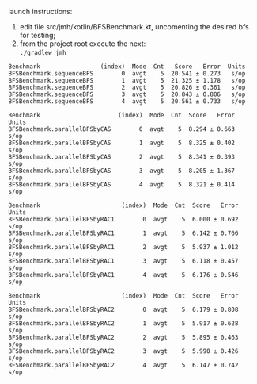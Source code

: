 launch instructions:<br/>
1) edit file src/jmh/kotlin/BFSBenchmark.kt, uncomenting the desired bfs for testing;<br/>
2) from the project root execute the next:<br/>
```./gradlew jmh```

```
Benchmark                 (index)  Mode  Cnt   Score   Error  Units
BFSBenchmark.sequenceBFS        0  avgt    5  20.541 ± 0.273   s/op
BFSBenchmark.sequenceBFS        1  avgt    5  21.325 ± 1.178   s/op
BFSBenchmark.sequenceBFS        2  avgt    5  20.826 ± 0.361   s/op
BFSBenchmark.sequenceBFS        3  avgt    5  20.843 ± 0.806   s/op
BFSBenchmark.sequenceBFS        4  avgt    5  20.561 ± 0.733   s/op

Benchmark                      (index)  Mode  Cnt  Score   Error  Units
BFSBenchmark.parallelBFSbyCAS        0  avgt    5  8.294 ± 0.663   s/op
BFSBenchmark.parallelBFSbyCAS        1  avgt    5  8.325 ± 0.402   s/op
BFSBenchmark.parallelBFSbyCAS        2  avgt    5  8.341 ± 0.393   s/op
BFSBenchmark.parallelBFSbyCAS        3  avgt    5  8.205 ± 1.367   s/op
BFSBenchmark.parallelBFSbyCAS        4  avgt    5  8.321 ± 0.414   s/op

Benchmark                       (index)  Mode  Cnt  Score   Error  Units
BFSBenchmark.parallelBFSbyRAC1        0  avgt    5  6.000 ± 0.692   s/op
BFSBenchmark.parallelBFSbyRAC1        1  avgt    5  6.142 ± 0.766   s/op
BFSBenchmark.parallelBFSbyRAC1        2  avgt    5  5.937 ± 1.012   s/op
BFSBenchmark.parallelBFSbyRAC1        3  avgt    5  6.118 ± 0.457   s/op
BFSBenchmark.parallelBFSbyRAC1        4  avgt    5  6.176 ± 0.546   s/op

Benchmark                       (index)  Mode  Cnt  Score   Error  Units
BFSBenchmark.parallelBFSbyRAC2        0  avgt    5  6.179 ± 0.808   s/op
BFSBenchmark.parallelBFSbyRAC2        1  avgt    5  5.917 ± 0.628   s/op
BFSBenchmark.parallelBFSbyRAC2        2  avgt    5  5.895 ± 0.463   s/op
BFSBenchmark.parallelBFSbyRAC2        3  avgt    5  5.990 ± 0.426   s/op
BFSBenchmark.parallelBFSbyRAC2        4  avgt    5  6.147 ± 0.742   s/op
```
